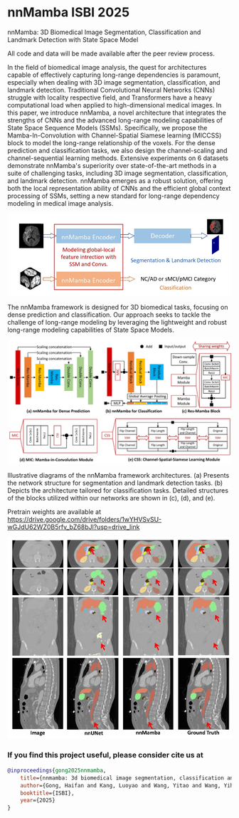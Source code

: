 # nnMamba ISBI 2025
nnMamba: 3D Biomedical Image Segmentation, Classification and Landmark Detection with State Space Model

All code and data will be made available after the peer review process.

In the field of biomedical image analysis, the quest for architectures capable of effectively capturing long-range dependencies is paramount, especially when dealing with 3D image segmentation, classification, and landmark detection. Traditional Convolutional Neural Networks (CNNs) struggle with locality respective field, and Transformers have a heavy computational load when applied to high-dimensional medical images. 
In this paper, we introduce nnMamba, a novel architecture that integrates the strengths of CNNs and the advanced long-range modeling capabilities of State Space Sequence Models (SSMs). Specifically, we propose the Mamba-In-Convolution with Channel-Spatial Siamese learning (MICCSS) block to model the long-range relationship of the voxels. For the dense prediction and classification tasks, we also design the channel-scaling and channel-sequential learning methods. 
Extensive experiments on 6 datasets demonstrate nnMamba's superiority over state-of-the-art methods in a suite of challenging tasks, including 3D image segmentation, classification, and landmark detection. nnMamba emerges as a robust solution, offering both the local representation ability of CNNs and the efficient global context processing of SSMs, setting a new standard for long-range dependency modeling in medical image analysis.

![Overview of the framework](./figs/framework.jpg)

The nnMamba framework is designed for 3D biomedical tasks, focusing on dense prediction and classification. Our approach seeks to tackle the challenge of long-range modeling by leveraging the lightweight and robust long-range modeling capabilities of State Space Models.

![Details of the design](./figs/pipeline.jpg)

Illustrative diagrams of the nnMamba framework architectures. (a) Presents the network structure for segmentation and landmark detection tasks. (b) Depicts the architecture tailored for classification tasks. Detailed structures of the blocks utilized within our networks are shown in (c), (d), and (e).

Pretrain weights are available at https://drive.google.com/drive/folders/1wYHVSvSU-wGJdU62WZ0B5rfv_bZ68bJl?usp=drive_link

![Visualization results on segmentation](./figs/vis.jpg)


### If you find this project useful, please consider cite us at
```BibTex
@inproceedings{gong2025nnmamba,
    title={nnmamba: 3d biomedical image segmentation, classification and landmark detection with state space model},
    author={Gong, Haifan and Kang, Luoyao and Wang, Yitao and Wang, Yihan and Wan, Xiang and Wu, Xusheng and Li, Haofeng},
    booktitle={ISBI},
    year={2025}
}
```
